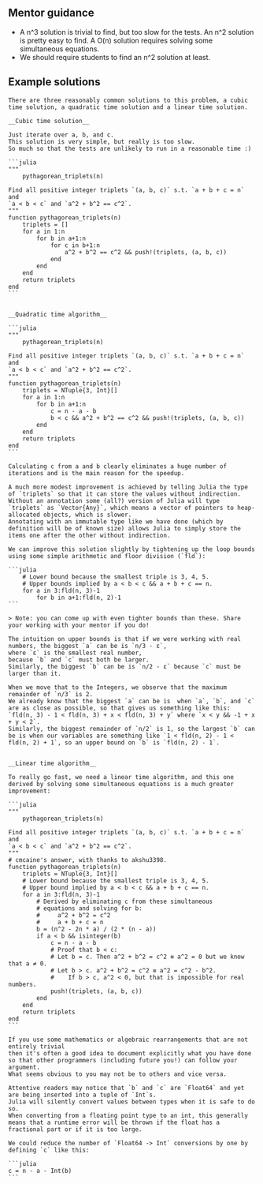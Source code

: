 ## Mentor guidance

- A n^3 solution is trivial to find, but too slow for the tests. An n^2 solution is pretty easy to find. A O(n) solution requires solving some simultaneous equations.
- We should require students to find an n^2 solution at least.

## Example solutions

````
There are three reasonably common solutions to this problem, a cubic time solution, a quadratic time solution and a linear time solution.

__Cubic time solution__

Just iterate over a, b, and c.
This solution is very simple, but really is too slow.
So much so that the tests are unlikely to run in a reasonable time :)

```julia
"""
    pythagorean_triplets(n)

Find all positive integer triplets `(a, b, c)` s.t. `a + b + c = n` and
`a < b < c` and `a^2 + b^2 == c^2`.
"""
function pythagorean_triplets(n)
    triplets = []
    for a in 1:n
        for b in a+1:n
            for c in b+1:n
                a^2 + b^2 == c^2 && push!(triplets, (a, b, c))
            end
        end
    end
    return triplets
end
```


__Quadratic time algorithm__

```julia
"""
    pythagorean_triplets(n)

Find all positive integer triplets `(a, b, c)` s.t. `a + b + c = n` and
`a < b < c` and `a^2 + b^2 == c^2`.
"""
function pythagorean_triplets(n)
    triplets = NTuple{3, Int}[]
    for a in 1:n
        for b in a+1:n
            c = n - a - b
            b < c && a^2 + b^2 == c^2 && push!(triplets, (a, b, c))
        end
    end
    return triplets
end
```

Calculating c from a and b clearly eliminates a huge number of iterations and is the main reason for the speedup.

A much more modest improvement is achieved by telling Julia the type of `triplets` so that it can store the values without indirection.
Without an annotation some (all?) version of Julia will type `triplets` as `Vector{Any}`, which means a vector of pointers to heap-allocated objects, which is slower.
Annotating with an immutable type like we have done (which by definition will be of known size) allows Julia to simply store the items one after the other without indirection.

We can improve this solution slightly by tightening up the loop bounds using some simple arithmetic and floor division (`fld`):

```julia
    # Lower bound because the smallest triple is 3, 4, 5.
    # Upper bounds implied by a < b < c && a + b + c == n.
    for a in 3:fld(n, 3)-1
        for b in a+1:fld(n, 2)-1
```

> Note: you can come up with even tighter bounds than these. Share your working with your mentor if you do!

The intuition on upper bounds is that if we were working with real numbers, the biggest `a` can be is `n/3 - ε`,
where `ε` is the smallest real number,
because `b` and `c` must both be larger.
Similarly, the biggest `b` can be is `n/2 - ε` because `c` must be larger than it.

When we move that to the Integers, we observe that the maximum remainder of `n/3` is 2.
We already know that the biggest `a` can be is  when `a`, `b`, and `c` are as close as possible, so that gives us something like this: `fld(n, 3) - 1 < fld(n, 3) + x < fld(n, 3) + y` where `x < y && -1 + x + y < 2`.
Similarly, the biggest remainder of `n/2` is 1, so the largest `b` can be is when our variables are something like `1 < fld(n, 2) - 1 < fld(n, 2) + 1`, so an upper bound on `b` is `fld(n, 2) - 1`.


__Linear time algorithm__

To really go fast, we need a linear time algorithm, and this one derived by solving some simultaneous equations is a much greater improvement:

```julia
"""
    pythagorean_triplets(n)

Find all positive integer triplets `(a, b, c)` s.t. `a + b + c = n` and
`a < b < c` and `a^2 + b^2 == c^2`.
"""
# cmcaine's answer, with thanks to akshu3398.
function pythagorean_triplets(n)
    triplets = NTuple{3, Int}[]
    # Lower bound because the smallest triple is 3, 4, 5.
    # Upper bound implied by a < b < c && a + b + c == n.
    for a in 3:fld(n, 3)-1
        # Derived by eliminating c from these simultaneous
        # equations and solving for b:
        #     a^2 + b^2 = c^2
        #     a + b + c = n
        b = (n^2 - 2n * a) / (2 * (n - a))
        if a < b && isinteger(b)
            c = n - a - b
            # Proof that b < c:
            # Let b = c. Then a^2 + b^2 = c^2 ≡ a^2 = 0 but we know that a ≠ 0.
            # Let b > c. a^2 + b^2 = c^2 ≡ a^2 = c^2 - b^2.
            #    If b > c, a^2 < 0, but that is impossible for real numbers.
            push!(triplets, (a, b, c))
        end
    end
    return triplets
end
```

If you use some mathematics or algebraic rearrangements that are not entirely trivial
then it's often a good idea to document explicitly what you have done so that other programmers (including future you!) can follow your argument.
What seems obvious to you may not be to others and vice versa.

Attentive readers may notice that `b` and `c` are `Float64` and yet are being inserted into a tuple of `Int`s.
Julia will silently convert values between types when it is safe to do so.
When converting from a floating point type to an int, this generally means that a runtime error will be thrown if the float has a fractional part or if it is too large.

We could reduce the number of `Float64 -> Int` conversions by one by defining `c` like this:

```julia
c = n - a - Int(b)
```
````

